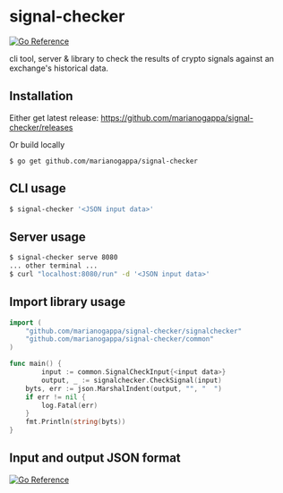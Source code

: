 # signal-checker

[![Go Reference](https://pkg.go.dev/badge/github.com/marianogappa/signal-checker.svg)](https://pkg.go.dev/github.com/marianogappa/signal-checker)

cli tool, server & library to check the results of crypto signals against an exchange's historical data.

## Installation

Either get latest release: https://github.com/marianogappa/signal-checker/releases

Or build locally

```
$ go get github.com/marianogappa/signal-checker
```

## CLI usage

```bash
$ signal-checker '<JSON input data>'
```

## Server usage

```bash
$ signal-checker serve 8080
... other terminal ...
$ curl "localhost:8080/run" -d '<JSON input data>'
```

## Import library usage

```go
import (
	"github.com/marianogappa/signal-checker/signalchecker"
	"github.com/marianogappa/signal-checker/common"
)

func main() {
        input := common.SignalCheckInput{<input data>}
        output, _ := signalchecker.CheckSignal(input)
  	byts, err := json.MarshalIndent(output, "", "  ")
	if err != nil {
		log.Fatal(err)
	}
	fmt.Println(string(byts))
}
```

## Input and output JSON format

[![Go Reference](https://pkg.go.dev/badge/github.com/marianogappa/signal-checker.svg)](https://pkg.go.dev/github.com/marianogappa/signal-checker)
